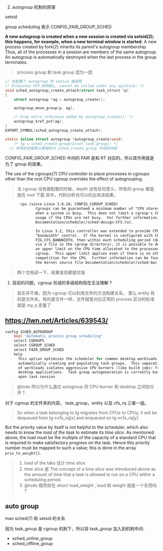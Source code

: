 2. autogroup 机制的原理

setsid

group scheduling 表示 CONFIG_FAIR_GROUP_SCHED

**A new autogroup is created when a new session is created via setsid(2);
this happens, for example, when a new terminal window is started.**
A new process created by fork(2) inherits its parent's autogroup membership.
Thus, all of the processes in a session are members of the same autogroup.
An autogroup is automatically destroyed when the last process in the group terminates.
> process group 和 task group 混为一团


```c
// 在配置了 autogroup 的 setsid 被调用
/* Allocates GFP_KERNEL, cannot be called under any spinlock: */
void sched_autogroup_create_attach(struct task_struct *p)
{
	struct autogroup *ag = autogroup_create();

	autogroup_move_group(p, ag);

	/* Drop extra reference added by autogroup_create(): */
	autogroup_kref_put(ag);
}
EXPORT_SYMBOL(sched_autogroup_create_attach);

static inline struct autogroup *autogroup_create(void)
	/* tg = sched_create_group(&root_task_group); */
  // 所有的总是默认使用的为 sched_create_group 中间的内容
```

CONFIG_FAIR_GROUP_SCHED 中间的 FAIR 是和 RT 对应的，所以其作用就是为了 group 的效果。


The use of the cgroups(7) CPU controller to place processes in cgroups other than the root CPU cgroup overrides the effect of autogrouping.
> 当 cgroup 没有被配置的时候，depth 没有任何意义，所有的 group 都是放在 root 下面
> 其中，代码分析也可以的出来该结果。

```txt
       cpu (since Linux 2.6.24; CONFIG_CGROUP_SCHED)
              Cgroups can be guaranteed a minimum number of "CPU shares"
              when a system is busy.  This does not limit a cgroup's CPU
              usage if the CPUs are not busy.  For further information, see
              Documentation/scheduler/sched-design-CFS.txt.

              In Linux 3.2, this controller was extended to provide CPU
              "bandwidth" control.  If the kernel is configured with CON‐
              FIG_CFS_BANDWIDTH, then within each scheduling period (defined
              via a file in the cgroup directory), it is possible to define
              an upper limit on the CPU time allocated to the processes in a
              cgroup.  This upper limit applies even if there is no other
              competition for the CPU.  Further information can be found in
              the kernel source file Documentation/scheduler/sched-bwc.txt.
```

> 两个文档读一下，结果发现都是垃圾

1. 目前的问题，cgroup 形成的多级结构现在无法理解 ?
> 其实并不难，因为 cgroup 可以利用文件的方法构建关系，
> 那么 entity 有的是文件夹，有的是文件一样，文件就是对应正常的 process
> 区分的标准就是 my_q 变量了

## https://lwn.net/Articles/639543/

```c
config SCHED_AUTOGROUP
	bool "Automatic process group scheduling"
	select CGROUPS
	select CGROUP_SCHED
	select FAIR_GROUP_SCHED
	help
	  This option optimizes the scheduler for common desktop workloads by
	  automatically creating and populating task groups.  This separation
	  of workloads isolates aggressive CPU burners (like build jobs) from
	  desktop applications.  Task group autogeneration is currently based
	  upon task session.
```
> @todo 所以为什么通过 autogroup 将 CPU burner 和 desktop 之间划分开 ?

对于 cgroup 的文件夹的内容， task_group，entity 以及 cfs_rq 三者一组。

> So when a task belonging to tg migrates from CPUx to CPUy, it will be dequeued from tg->cfs_rq[x] and enqueued on tg->cfs_rq[y].


But the priority value by itself is not helpful to the scheduler,
which also needs to know the *load of the task* to estimate its *time slice*.
As mentioned above, the load must be the multiple of the capacity of a standard CPU that is required to make satisfactory progress on the task.
Hence this priority number must be mapped to such a value; this is done in the array `prio_to_weight[]`.

> 1. load of the taks 估计 time slice
> 2. time slice 是 The concept of a time slice was introduced above as the amount of time that a task is allowed to run on a CPU within a scheduling period.
> 3. @todo 既然存在 struct load_weight , load 和 weight 就是一个东西吗 ?

## auto group
man sched(7)
和 setsid 的关系

因为 task_group 是 cgroup 机制下，所以将 task_group 加入到机制中间:
- sched_online_group
- sched_offline_group
